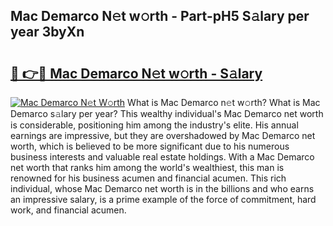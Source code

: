 ## Mac Demarco N𝚎t w𝚘rth - Part-pH5 S𝚊lary per year 3byXn

# <h2><a href="http://gc3wq49.nevu.top/?p=Mac+Demarco">🔗 👉🔴 Mac Demarco N𝚎t w𝚘rth - S𝚊lary</a></h2>

[![Mac Demarco N𝚎t W𝚘rth](https://i.imgur.com/Oavwk0R.jpeg)](http://gc3wq49.nevu.top/?p=Mac+Demarco)
What is Mac Demarco n𝚎t w𝚘rth? What is Mac Demarco s𝚊lary per year?
This wealthy individual's Mac Demarco net worth is considerable, positioning him among the industry's elite. His annual earnings are impressive, but they are overshadowed by Mac Demarco net worth, which is believed to be more significant due to his numerous business interests and valuable real estate holdings. With a Mac Demarco net worth that ranks him among the world's wealthiest, this man is renowned for his business acumen and financial acumen. This rich individual, whose Mac Demarco net worth is in the billions and who earns an impressive salary, is a prime example of the force of commitment, hard work, and financial acumen.
